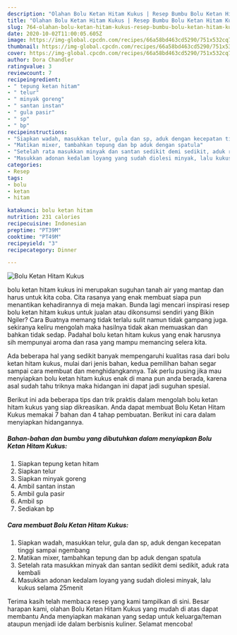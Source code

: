 ```yaml
---
description: "Olahan Bolu Ketan Hitam Kukus | Resep Bumbu Bolu Ketan Hitam Kukus Yang Bisa Manjain Lidah"
title: "Olahan Bolu Ketan Hitam Kukus | Resep Bumbu Bolu Ketan Hitam Kukus Yang Bisa Manjain Lidah"
slug: 764-olahan-bolu-ketan-hitam-kukus-resep-bumbu-bolu-ketan-hitam-kukus-yang-bisa-manjain-lidah
date: 2020-10-02T11:00:05.605Z
image: https://img-global.cpcdn.com/recipes/66a58bd463cd5290/751x532cq70/bolu-ketan-hitam-kukus-foto-resep-utama.jpg
thumbnail: https://img-global.cpcdn.com/recipes/66a58bd463cd5290/751x532cq70/bolu-ketan-hitam-kukus-foto-resep-utama.jpg
cover: https://img-global.cpcdn.com/recipes/66a58bd463cd5290/751x532cq70/bolu-ketan-hitam-kukus-foto-resep-utama.jpg
author: Dora Chandler
ratingvalue: 3
reviewcount: 7
recipeingredient:
- " tepung ketan hitam"
- " telur"
- " minyak goreng"
- " santan instan"
- " gula pasir"
- " sp"
- " bp"
recipeinstructions:
- "Siapkan wadah, masukkan telur, gula dan sp, aduk dengan kecepatan tinggi sampai ngembang"
- "Matikan mixer, tambahkan tepung dan bp aduk dengan spatula"
- "Setelah rata masukkan minyak dan santan sedikit demi sedikit, aduk rata kembali"
- "Masukkan adonan kedalam loyang yang sudah diolesi minyak, lalu kukus selama 25menit"
categories:
- Resep
tags:
- bolu
- ketan
- hitam

katakunci: bolu ketan hitam 
nutrition: 231 calories
recipecuisine: Indonesian
preptime: "PT39M"
cooktime: "PT49M"
recipeyield: "3"
recipecategory: Dinner

---
```



![Bolu Ketan Hitam Kukus](https://img-global.cpcdn.com/recipes/66a58bd463cd5290/751x532cq70/bolu-ketan-hitam-kukus-foto-resep-utama.jpg)


bolu ketan hitam kukus ini merupakan suguhan tanah air yang mantap dan harus untuk kita coba. Cita rasanya yang enak membuat siapa pun menantikan kehadirannya di meja makan.
Bunda lagi mencari inspirasi resep bolu ketan hitam kukus untuk jualan atau dikonsumsi sendiri yang Bikin Ngiler? Cara Buatnya memang tidak terlalu sulit namun tidak gampang juga. sekiranya keliru mengolah maka hasilnya tidak akan memuaskan dan bahkan tidak sedap. Padahal bolu ketan hitam kukus yang enak harusnya sih mempunyai aroma dan rasa yang mampu memancing selera kita.



Ada beberapa hal yang sedikit banyak mempengaruhi kualitas rasa dari bolu ketan hitam kukus, mulai dari jenis bahan, kedua pemilihan bahan segar sampai cara membuat dan menghidangkannya. Tak perlu pusing jika mau menyiapkan bolu ketan hitam kukus enak di mana pun anda berada, karena asal sudah tahu triknya maka hidangan ini dapat jadi suguhan spesial.


Berikut ini ada beberapa tips dan trik praktis dalam mengolah bolu ketan hitam kukus yang siap dikreasikan. Anda dapat membuat Bolu Ketan Hitam Kukus memakai 7 bahan dan 4 tahap pembuatan. Berikut ini cara dalam menyiapkan hidangannya.

<!--inarticleads1-->

##### Bahan-bahan dan bumbu yang dibutuhkan dalam menyiapkan Bolu Ketan Hitam Kukus:

1. Siapkan  tepung ketan hitam
1. Siapkan  telur
1. Siapkan  minyak goreng
1. Ambil  santan instan
1. Ambil  gula pasir
1. Ambil  sp
1. Sediakan  bp




<!--inarticleads2-->

##### Cara membuat Bolu Ketan Hitam Kukus:

1. Siapkan wadah, masukkan telur, gula dan sp, aduk dengan kecepatan tinggi sampai ngembang
1. Matikan mixer, tambahkan tepung dan bp aduk dengan spatula
1. Setelah rata masukkan minyak dan santan sedikit demi sedikit, aduk rata kembali
1. Masukkan adonan kedalam loyang yang sudah diolesi minyak, lalu kukus selama 25menit




Terima kasih telah membaca resep yang kami tampilkan di sini. Besar harapan kami, olahan Bolu Ketan Hitam Kukus yang mudah di atas dapat membantu Anda menyiapkan makanan yang sedap untuk keluarga/teman ataupun menjadi ide dalam berbisnis kuliner. Selamat mencoba!
